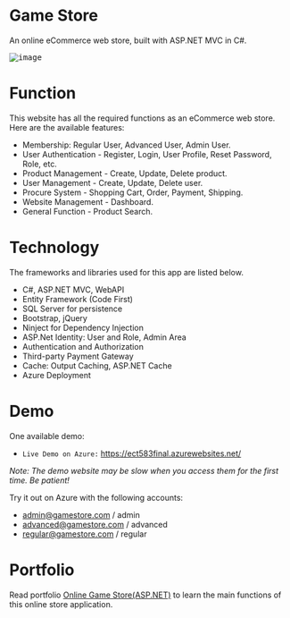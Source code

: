 # Game Store
An online eCommerce web store, built with ASP.NET MVC in C#.

<kbd>![image](/public/games.png)</kbd>

# Function
This website has all the required functions as an eCommerce web store. Here are the available features:
* Membership: Regular User, Advanced User, Admin User.
* User Authentication - Register, Login, User Profile, Reset Password, Role, etc.
* Product Management - Create, Update, Delete product.
* User Management - Create, Update, Delete user.
* Procure System - Shopping Cart, Order, Payment, Shipping.
* Website Management - Dashboard.
* General Function - Product Search.

# Technology
The frameworks and libraries used for this app are listed below.
* C#, ASP.NET MVC, WebAPI
* Entity Framework (Code First)
* SQL Server for persistence
* Bootstrap, jQuery
* Ninject for Dependency Injection
* ASP.Net Identity: User and Role, Admin Area
* Authentication and Authorization
* Third-party Payment Gateway
* Cache: Output Caching, ASP.NET Cache
* Azure Deployment

# Demo
One available demo:
* `Live Demo on Azure:` <a href="https://ect583final.azurewebsites.net/" target="\_blank">https://ect583final.azurewebsites.net/</a>

*Note: The demo website may be slow when you access them for the first time. Be patient!*

Try it out on Azure with the following accounts:
* admin@gamestore.com / admin
* advanced@gamestore.com / advanced
* regular@gamestore.com / regular



# Portfolio
Read portfolio [Online Game Store(ASP.NET)](https://jojozhuang.github.io/project/game-store-aspnet) to learn the main functions of this online store application.
